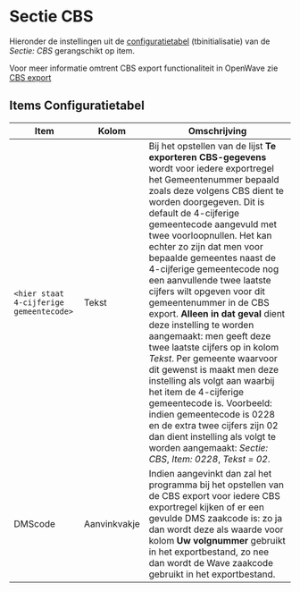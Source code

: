 # Sectie CBS

Hieronder de instellingen uit de [configuratietabel](/docs/instellen_inrichten/configuratie/sectie_aanmaakmappen.md) (tbinitialisatie) van de _Sectie: CBS_ gerangschikt op item.

Voor meer informatie omtrent CBS export functionaliteit in OpenWave zie [CBS export](/docs/probleemoplossing/programmablokken/cbs_export/README.md)

## Items Configuratietabel

| Item                                    | Kolom        | Omschrijving        |
|-----------------------------------------|--------------|---------------------|
| `<hier staat 4-cijferige gemeentecode>` | Tekst        | Bij het opstellen van de lijst **Te exporteren CBS-gegevens** wordt voor iedere exportregel het Gemeentenummer bepaald zoals deze volgens CBS dient te worden doorgegeven. Dit is default de 4-cijferige gemeentecode aangevuld met twee voorloopnullen. Het kan echter zo zijn dat men voor bepaalde gemeentes naast de 4-cijferige gemeentecode nog een aanvullende twee laatste cijfers wilt opgeven voor dit gemeentenummer in de CBS export. **Alleen in dat geval** dient deze instelling te worden aangemaakt: men geeft deze twee laatste cijfers op in kolom _Tekst_. Per gemeente waarvoor dit gewenst is maakt men deze instelling als volgt aan waarbij het item de 4-cijferige gemeentecode is. Voorbeeld: indien gemeentecode is 0228 en de extra twee cijfers zijn 02 dan dient instelling als volgt te worden aangemaakt: _Sectie: CBS_, _Item: 0228_, _Tekst = 02_. |
| DMScode                                 | Aanvinkvakje | Indien aangevinkt dan zal het programma bij het opstellen van de CBS export voor iedere CBS exportregel kijken of er een gevulde DMS zaakcode is: zo ja dan wordt deze als waarde voor kolom **Uw volgnummer** gebruikt in het exportbestand, zo nee dan wordt de Wave zaakcode gebruikt in het exportbestand. |
